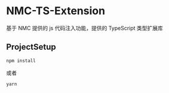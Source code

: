 # NMC-TS-Extension

基于 NMC 提供的 js 代码注入功能，提供的 TypeScript 类型扩展库

## ProjectSetup

```sh
npm install
```

或者

```sh
yarn
```
